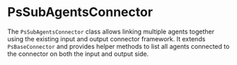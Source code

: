 # PsSubAgentsConnector

The `PsSubAgentsConnector` class allows linking multiple agents together using the existing input and output connector framework. It extends `PsBaseConnector` and provides helper methods to list all agents connected to the connector on both the input and output side.

